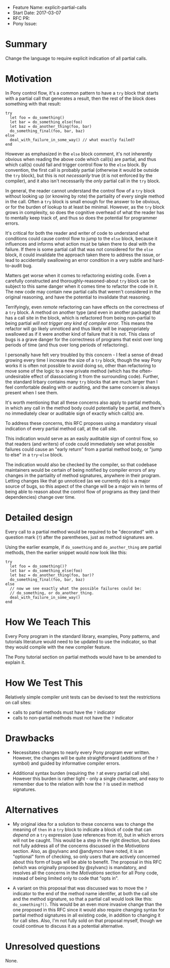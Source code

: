 - Feature Name: explicit-partial-calls
- Start Date: 2017-03-07
- RFC PR:
- Pony Issue:

# Summary

Change the language to require explicit indication of all partial calls.

# Motivation

In Pony control flow, it's a common pattern to have a `try` block that starts with a partial call that generates a result, then the rest of the block does something with that result:

```pony
try
  let foo = do_something()
  let bar = do_something_else(foo)
  let baz = do_another_thing(foo, bar)
  do_something_final(foo, bar, baz)
else
  deal_with_failure_in_some_way() // what exactly failed?
end
```

However as emphasized in the `else` block comment, it's not inherently obvious when reading the above code which call(s) are partial, and thus which call(s) could fail and trigger control flow to the `else` block. By convention, the first call is probably partial (otherwise it would be outside the `try` block), but this is not *necessarily* true (it is not enforced by the compiler), and it also isn't necessarily the *only* partial call in the `try` block.

In general, the reader cannot understand the control flow of a `try` block without looking up (or knowing by rote) the partiality of every single method in the call. Often a `try` block is small enough for the answer to be obvious, or for the burden of lookup to at least be minimal. However, as the `try` block grows in complexity, so does the cognitive overhead of what the reader has to mentally keep track of, and thus so does the potential for programmer errors.

It's critical for both the reader and writer of code to understand what conditions could cause control flow to jump to the `else` block, because it influences and informs what action must be taken there to deal with the failure. If there is some partial call that was not considered for the `else` block, it could invalidate the approach taken there to address the issue, or lead to accidentally swallowing an error condition in a very subtle and hard-to-audit bug.

Matters get worse when it comes to refactoring existing code. Even a carefully constructed and thoroughly-reasoned-about `try` block can be subject to this same danger when it comes time to refactor the code in it. The new code may contain new partial calls that weren't considered in the original reasoning, and have the potential to invalidate that reasoning.

Terrifyingly, even *remote* refactoring can have effects on the correctness of a `try` block. A method on another type (and even in another package) that has a call site in the block, which is refactored from being non-partial to being partial *will not trigger any kind of compiler error*. This means the refactor will go likely unnoticed and thus likely will be inappropriately swallowed as if it were another kind of failure that it is not. This class of bugs is a grave danger for the correctness of programs that exist over long periods of time (and thus over long periods of refactoring).

I personally have felt very troubled by this concern - I feel a sense of dread growing every time I increase the size of a `try` block, though the way Pony works it is often not possible to avoid doing so, other than refactoring to move some of the logic to a new private method (which has the often-undesirable effect of diassociating it from the surrounding code). Further, the standard lirbary contains many `try` blocks that are much larger than I feel comfortable dealing with or auditing, and the same concern is always present when I see them.

It's worth mentioning that all these concerns also apply to partial methods, in which any call in the method body could potentially be partial, and there's no immediately clear or auditable sign of exactly which call(s) are.

To address these concerns, this RFC proposes using a mandatory visual indication of every partial method call, at the call site.

This indication would serve as an easily auditable sign of control flow, so that readers (and writers) of code could immediately see what possible failures could cause an "early return" from a partial method body, or "jump to else" in a `try`-`else` block.

The indication would also be checked by the compiler, so that codebase maintainers would be certain of being notified by compiler errors of any changes in the partiality of method signatures, anywhere in their program. Letting changes like that go unnoticed (as we currently do) is a major source of bugs, so this aspect of the change will be a major win in terms of being able to reason about the control flow of programs as they (and their dependencies) change over time.

# Detailed design

Every call to a partial method would be required to be "decorated" with a question mark (`?`) after the parentheses, just as method signatures are.

Using the earlier example, if `do_something` and `do_another_thing` are partial methods, then the earlier snippet would now look like this:

```pony
try
  let foo = do_something()?
  let bar = do_something_else(foo)
  let baz = do_another_thing(foo, bar)?
  do_something_final(foo, bar, baz)
else
  // now we see exactly what the possible failures could be:
  // do_something, or do_another_thing.
  deal_with_failure_in_some_way()
end
```

# How We Teach This

Every Pony program in the standard library, examples, Pony patterns, and tutorials literature would need to be updated to use the indicator, so that they would compile with the new compiler feature.

The Pony tutorial section on partial methods would have to be amended to explain it.

# How We Test This

Relatively simple compiler unit tests can be devised to test the restrictions on call sites:

* calls to partial methods must have the `?` indicator
* calls to non-partial methods must not have the `?` indicator

# Drawbacks

* Necessitates changes to nearly every Pony program ever written. However, the changes will be quite straightforward (additions of the `?` symbol) and guided by informative compiler errors.

* Additional syntax burden (requiring the `?` at every partial call site). However this burden is rather light - only a single character, and easy to remember due to the relation with how the `?` is used in method signatures.

# Alternatives

* My original idea for a solution to these concerns was to change the meaning of `then` in a `try` block to indicate a block of code that can *depend on* a `try` expression (use references from it), but in which errors will not be caught. This would be a step in the right direction, but does not fully address all of the concerns discussed in the *Motivations* section. Also, as @sylvanc and @andymcn have noted, it is an "optional" form of checking, so only users that are actively concerned about this form of bugs will be able to benefit. The proposal in this RFC (which was originally proposed by @sylvanc) is mandatory, and resolves all the concerns in the *Motivations* section for all Pony code, instead of being limited only to code that "opts in".

* A variant on this proposal that was discussed was to move the `?` indicator to the end of the method name identifer, at both the call site and the method signature, so that a partial call would look like this: `do_something?()`. This would be an even more invasive change than the one proposed in this RFC since it would also require changing syntax for partial method signatures in all existing code, in addition to changing it for call sites. Also, I'm not fully sold on that proposal myself, though we could continue to discuss it as a potential alternative.

# Unresolved questions

None.